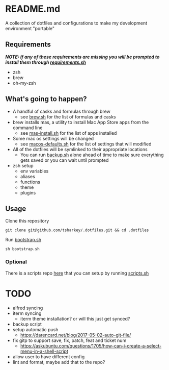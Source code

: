 # README.md
A collection of dotfiles and configurations to make my development environment "portable"

## Requirements
***NOTE: If any of these requirements are missing you will be prompted to install them through [requirements.sh](bootstrap-scripts/requirements.sh)***
- zsh
- brew
- oh-my-zsh

## What's going to happen?
- A handful of casks and formulas through brew
  - see [brew.sh](bootstrap-scripts/brew.sh) for the list of formulas and casks
- brew installs mas, a utility to install Mac App Store apps from the command line
  - see [mas-install.sh](bootstrap-scripts/mas-install.sh) for the list of apps installed
- Some mac os settings will be changed
  - see [macos-defaults.sh](bootstrap-scripts/macos-defaults.sh) for the list of settings that will modified
- All of the dotfiles will be symlinked to their appropriate locations
  - You can run [backup.sh](bootstrap-scripts/backup.sh) alone ahead of time to make sure everything gets saved or you can wait until prompted
- zsh setup
  - env variables
  - aliases
  - functions
  - theme
  - plugins 


## Usage
Clone this repository
```
git clone git@github.com/tsharkey/.dotfiles.git && cd .dotfiles
```

Run [bootstrap.sh](bootstrap.sh)
```
sh bootstrap.sh
```

### Optional
There is a scripts repo [here](github.com/tsharkey/scripts) that you can setup by running [scripts.sh](bootstrap-scripts/scripts.sh)


# TODO
- alfred syncing
- iterm syncing
  - iterm theme installation? or will this just get synced?
- backup script
- setup automatic push
  - https://darencard.net/blog/2017-05-02-auto-git-file/
- fix gitp to support save, fix, patch, feat and ticket num
  - https://askubuntu.com/questions/1705/how-can-i-create-a-select-menu-in-a-shell-script
- allow user to have different config
- lint and format, maybe add that to the repo?
